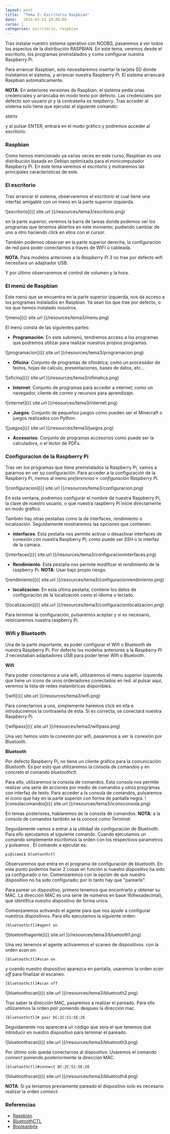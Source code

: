 ```yaml
---
layout: post
title:  "Tema 3: Escritorio Raspbian"
date:   2016-03-21 10:00:00
curso: 1
categories: escritorio, raspbian
---
```


Tras instalar nuestro sistema operativo con NOOBS, pasaremos a ver todos los aspectos de la distribución RASPBIAN. En este tema, veremos desde el escritorio, los programas preinstalados y como configurar nuestra Raspberry Pi.

Para arrancar Raspbian, solo necesitaremos insertar la tarjeta SD donde inslatamos el sistema, y arrancar nuestra Raspberry Pi. El sistema arrancará Raspbian automáticamente.

**NOTA**: En anteriores versiones de Raspbian, el sistema pedia unas credenciales y arrancaba en modo texto por defecto. Las credenciales por defecto son usuario _pi_ y la contraseña es _raspberry_. Tras acceder al sistema solo tiene que ejecutar el siguiente comando:

_startx_

y al pulsar ENTER, entrará en el modo gráfico y podremos acceder al escritorio.

### Raspbian

Como hemos mencionado ya varias veces en este curso, Raspbian es una distribución basada en Debian optimizada para el minicomputador Raspberry Pi. En este tema veremos el escritorio y motraremos las principales características de este.

### El escritorio

Tras arrancar el sistema, observaremos el escritorio el cual tiene una interfaz amigable con un menú en la parte superior izquierda.

![escritorio]({{ site.url }}/resources/tema3/escritorio.png)

en la parte superior, veremos la barra de tareas donde podemos ver los programas que tenemos abiertos en este momento; pudiendo cambiar de uno a otro haciendo click en ellos con el cursor. 

También podemos observar en la parte superior derecha, la configuración de red para poder conectarnos a través de WIFI o cableada.

**NOTA**: Para modelos anteriores a la _Raspberry Pi 3_ no trae por defecto wifi necesitara un adaptador USB.

Y por último observaremos el control de volumen y la hora.

### El menú de Raspbian

Este menú que se encuentra en la parte superior izquierda, nos da acceso a los programas instalados en Raspbian. Ya sean los que trae por defecto, o los que hemos instalado nosotros.

![menu]({{ site.url }}/resources/tema3/menu.png)

El menú consta de las siguientes partes:

* **Programación**: En este submenú, tendremos acceso a los programas que podremos utilizar para realizar nuestros propios programas.

![programacion]({{ site.url }}/resources/tema3/programacion.png)

* **Oficina**: Conjunto de programas de ofimática; como un procesador de textos, hojas de calculo, presentaciones, bases de datos, etc...

![oficina]({{ site.url }}/resources/tema3/ofimatica.png)

* **Internet**: Conjunto de programas para acceder a internet; como un navegador, cliente de correo y recursos para aprendizaje.

![internet]({{ site.url }}/resources/tema3/internet.png)

* **Juegos**: Conjunto de pequeños juegos como pueden ser el Minecraft o juegos realizados con Python.

![juegos]({{ site.url }}/resources/tema3/juegos.png)

* **Accesorios**: Conjunto de programas accesorios como puede ser la calculadora, o el lector de PDFs.

### Configuracion de la Raspberry Pi

Tras ver los programas que tiene preinstalados la Raspberry Pi, vamos a pararnos en ver su configuración. Para acceder a la configuración de la Raspberry Pi, iremos al menú  _preferencias_-> _configuración Raspberry Pi_.

![configuracion]({{ site.url }}/resources/tema3/configuracion.png)

En esta ventana, podremos configurar el nombre de nuestra Raspberry Pi, la clave de nuestro usuario, o que nuestra raspberry Pi inicie directamente en modo gráfico.

También hay otras pestañas como la de interfaces, rendimiento o localización. Seguidamente mostraremos las opciones que contienen.

* **interfaces**: Esta pestaña nos permite activar o desactivar interfaces de conexión con nuestra Raspberry Pi; como puede ser _SSH_ o la interfaz de la camara.

![interfaces]({{ site.url }}/resources/tema3/configuracioninterfaces.png)

* **Rendimiento**: Esta pestaña nos permite modificar el rendimiento de la raspberry Pi. **NOTA**: Usar bajo propio riesgo.

![rendimiento]({{ site.url }}/resources/tema3/configuracionrendimiento.png)

* **localizacion**: En esta última pestaña, contiene los datos de configuración de la localización como el idioma o teclado.

![localizacion]({{ site.url }}/resources/tema3/configuracionlocalizacion.png)

Para terminar la configuración, pulsaremos aceptar y si es necesario, reiniciaremos nuestra raspberry Pi.

### Wifi y Bluetooth

Una de la parte importante, es poder configurar el Wifi o Bluetooth de nuestra Raspberry Pi. Por defecto los modelos anteriores a la _Raspberry Pi 3_ necesitaban adaptadores USB para poder tener WIfi o Bluetooth. 

**Wifi**

Para poder conectarnos a una wifi, utilizaremos el menu superior izquierda que tiene un icono de unos ordenadores conectados en red. al pulsar aquí, veremos la lista de redes inalambricas disponibles.

![wifi]({{ site.url }}/resources/tema3/wifi.png)

Para conectarnos a una, simplemente haremos click en ella e introduciremos la contraseña de esta. Si es correcta, se conectará nuestra Raspberry Pi.

![wifipass]({{ site.url }}/resources/tema3/wifipass.png)

Una vez hemos visto la conexión por wifi, pasaremos a ver la conexión por Bluetooth.

**Bluetooth**

Por defecto Raspberry Pi, no tiene un cliente gráfico para la comunicación Bluetooth. Es por esto que utilizaremos la consola de comandos y en concreto el comando _bluetoothctl_.

Para ello, utilizaremos la consola de comandos. Esta consola nos permite realizar una serie de acciones por medio de comandos y otros programas con interfaz de texto. Para acceder a la consola de comandos, pulsaremos el icono que hay en la parte superior con forma de pantalla negra. ![consolacomandos]({{ site.url }}/resources/tema3/iconoconsola.png)

En temas posteriores, hablaremos de la consola de comandos. **NOTA**: a la consola de comandos también se la conoce como _Terminal_.

Seguidamente vamos a entrar a la utilidad de configuración de Bluetooth. Para ello ejecutamos el siguiente comando. Cuando ejecutamos un comando simplemente escribimos la orden con los respectivos parametros y pulsamos <ENTER>. El comando a ejecutar es:

```
pi@isami$ bluetoothctl
```

Observaremos que entra en el programa de configuración de bluetooth. En este punto podemos hacer 2 cosas en función si nuestro dispositivo ha sido ya configurado o no. Comenzaremos con la opción de que nuestro dispositivo no ha sido configurado; por lo tanto hay que "parearlo".

Para parear un dispositivo, primero tenemos que encontrarlo y obtener su MAC. La dirección MAC es una serie de números en base 16(hexadecimal), que identifica nuestro dispositivo de forma unica.

Comenzaremos activando el agente para que nos ayude a configurar nuestros dispositivos. Para ello ejecutamos la siguiente orden:

```
[bluetoothctl]#agent on
```

![bluetoothagente]({{ site.url }}/resources/tema3/bluetooth1.png)

Una vez tenemos el agente activaremos el scaneo de dispositivos. con la orden _scan on_.

```
[bluetoothctl]#scan on
```

y cuando nuestro dispositivo aparezca en pantalla, usaremos la orden _scan off_ para finalizar el escaneo.

```
[bluetoothctl]#scan off
```

![bluetoothscan]({{ site.url }}/resources/tema3/bluetooth2.png)

Tras saber la dirección MAC, pasaremos a realizar el pareado. Para ello utilizaremos la orden _pair_ poniendo despues la dirección mac.

```
[bluetoothctl]# pair DC:2C:51:5E:26
```

Seguidamente nos aparecerá un código que sera el que tenemos que introducir en nuestro dispositivo para terminar el pareado.

![bluetoothscan]({{ site.url }}/resources/tema3/bluetooth3.png)

Por último solo queda conectarnos al dispositivo. Usaremos el comando _connect_ poniendo posteriormente la dirección MAC.

```
[bluetoothctl]#connect DC:2C:51:5E:26
```

![bluetoothscan]({{ site.url }}/resources/tema3/bluetooth4.png)

**NOTA**: Si ya teniamos previamente pareado el dispositivo solo es necesario realizar la orden _connect_.

### Referencias

* [Raspbian](https://www.raspbian.org)
* [BluetoothCTL](https://wiki.archlinux.org/index.php/bluetooth)
* [Booleanbite](http://booleanbite.com)